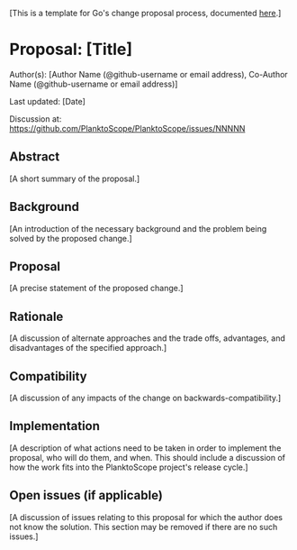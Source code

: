 [This is a template for Go's change proposal process, documented
[here](../README.md).]

# Proposal: [Title]

Author(s): [Author Name (@github-username or email address), Co-Author Name (@github-username or email address)]

Last updated: [Date]

Discussion at: <https://github.com/PlanktoScope/PlanktoScope/issues/NNNNN>

## Abstract

[A short summary of the proposal.]

## Background

[An introduction of the necessary background and the problem being solved by the
proposed change.]

## Proposal

[A precise statement of the proposed change.]

## Rationale

[A discussion of alternate approaches and the trade offs, advantages, and
disadvantages of the specified approach.]

## Compatibility

[A discussion of any impacts of the change on backwards-compatibility.]

## Implementation

[A description of what actions need to be taken in order to implement the
proposal, who will do them, and when.
This should include a discussion of how the work fits into the PlanktoScope
project's release cycle.]

## Open issues (if applicable)

[A discussion of issues relating to this proposal for which the author does not
know the solution. This section may be removed if there are no such issues.]
